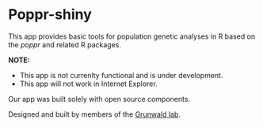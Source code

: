 Poppr-shiny
===========

This app provides basic tools for population genetic analyses in R based on the *poppr* and related R packages.

**NOTE:** 

- This app is not currenlty functional and is under development.
- This app will not work in Internet Explorer.

Our app was built solely with open source components.

Designed and built by members of the [Grunwald lab](http://grunwaldlab.cgrb.oregonstate.edu). 